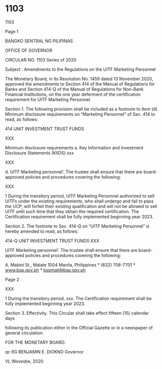 # 1103

1103

Page 1

BANGKO SENTRAL NG PILIPINAS

OFFICE OF GOVERNOR

CIRCULAR NO. 1103 Series of 2020

Subject : Amendments to the Regulations on the UITF Marketing Personnel

The Monetary Board, in its Resolution No. 1459 dated 13 November 2020, approved the amendments to Section 414 of the Manual of Regulations for Banks and Section 414-Q of the Manual of Regulations for Non-Bank Financial Institutions, on the one year deferment of the certification requirement for UITF Marketing Personnel.

Section 1. The following provision shall be included as a footnote to Item (d) Minimum disclosure requirements on “Marketing Personnel” of Sec. 414 to read, as follows:

414 UNIT INVESTMENT TRUST FUNDS

XXX

Minimum disclosure requirements a. Key Information and Investment Disclosure Statements (KIIDS) xxx

XXX

d. UITF Marketing personnel’. The trustee shall ensure that there are board-approved policies and procedures covering the following:

XXX

1 During the transitory period, UITF Marketing Personnel authorized to sell UITFs under the existing requirements, who shall undergo and fail to pass the UCP, will forfeit their existing qualification and will not be allowed to sell UITF until such time that they obtain the required certification. The Certification requirement shall be fully implemented beginning year 2023.

Section 2. The footnote to Sec. 414-Q on “UITF Marketing Personnel” is hereby amended to read, as follows:

414-Q UNIT INVESTMENT TRUST FUNDS XXX

UITF Marketing personnel’. The trustee shall ensure that there are board-approved policies and procedures covering the following:

A. Mabini St., Malate 1004 Manila, Philippines * (632) 708-7701 * www.bsp.gov.ph * bspmail@bsp.gov.ph

Page 2

XXX

1 During the transitory period, xxx. The Certification requirement shall be fully implemented beginning year 2023.

Section 3. Effectivity. This Circular shall take effect fifteen (15) calendar days

following its publication either in the Official Gazette or in a newspaper of general circulation.

FOR THE MONETARY BOARD:

qc 6G BENJAMIN E. DIOKNO Governor

VL Wovesbe, 2020